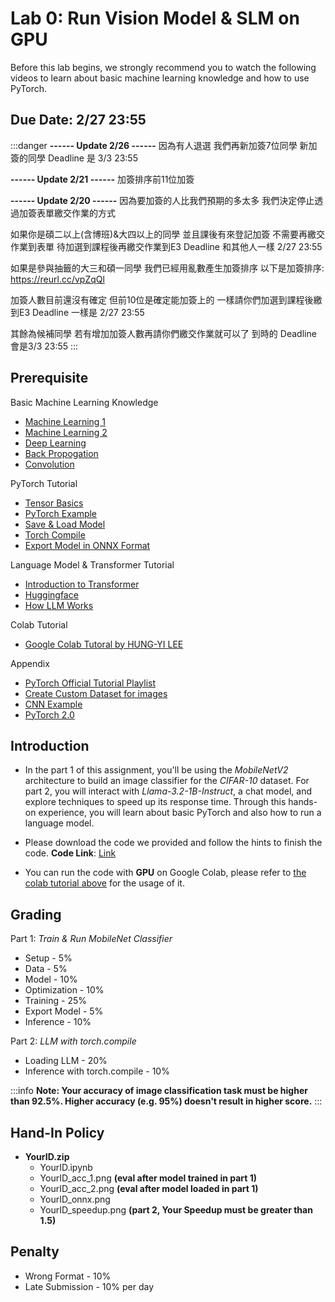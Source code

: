 # Lab 0: Run Vision Model & SLM on GPU
Before this lab begins, we strongly recommend you to watch the following videos to learn about basic machine learning knowledge and how to use PyTorch.

## **Due Date: 2/27 23:55**
:::danger
**------ Update 2/26 ------**
因為有人退選
我們再新加簽7位同學
新加簽的同學 Deadline 是 3/3 23:55

**------ Update 2/21 ------**
加簽排序前11位加簽

**------ Update 2/20 ------** 
因為要加簽的人比我們預期的多太多
我們決定停止透過加簽表單繳交作業的方式

如果你是碩二以上(含博班)&大四以上的同學
並且課後有來登記加簽
不需要再繳交作業到表單
待加選到課程後再繳交作業到E3
Deadline 和其他人一樣 2/27 23:55

如果是參與抽籤的大三和碩一同學
我們已經用亂數產生加簽排序
以下是加簽排序: https://reurl.cc/vpZqQl

加簽人數目前還沒有確定
但前10位是確定能加簽上的 
一樣請你們加選到課程後繳到E3
Deadline 一樣是 2/27 23:55

其餘為候補同學 若有增加加簽人數再請你們繳交作業就可以了
到時的 Deadline 會是3/3 23:55
:::

## **Prerequisite**

Basic Machine Learning Knowledge

- [Machine Learning 1](https://www.youtube.com/watch?v=Ye018rCVvOo)
- [Machine Learning 2](https://www.youtube.com/watch?v=bHcJCp2Fyxs)
- [Deep Learning](https://www.youtube.com/watch?v=Dr-WRlEFefw)
- [Back Propogation](https://www.youtube.com/watch?v=ibJpTrp5mcE)
- [Convolution](https://www.youtube.com/watch?v=OP5HcXJg2Aw&list=PLJV_el3uVTsMhtt7_Y6sgTHGHp1Vb2P2J&index=9)

PyTorch Tutorial


- [Tensor Basics](https://www.youtube.com/watch?v=exaWOE8jvy8&list=PLqnslRFeH2UrcDBWF5mfPGpqQDSta6VK4&index=2)
- [PyTorch Example](https://www.youtube.com/watch?v=Jy4wM2X21u0&list=PLhhyoLH6IjfxeoooqP9rhU3HJIAVAJ3Vz&index=3)
- [Save & Load Model](https://www.youtube.com/watch?v=g6kQl_EFn84&list=PLhhyoLH6IjfxeoooqP9rhU3HJIAVAJ3Vz&index=7)
- [Torch Compile](https://pytorch.org/tutorials/intermediate/torch_compile_tutorial.html)
- [Export Model in ONNX Format](https://pytorch.org/docs/stable/onnx_torchscript.html)

<span id="Language Model Tutorial"></span>
Language Model & Transformer Tutorial

- [Introduction to Transformer](https://profuse-mule-ca0.notion.site/Transformer-Learning-Materials-3307acd25e7b4328bdf05d86afac27c7)
- [Huggingface](https://huggingface.co/learn/nlp-course/chapter1/1)
- [How LLM Works](https://www.youtube.com/watch?v=wjZofJX0v4M)

<span id="colab-tutorial"></span>
Colab Tutorial

- [Google Colab Tutoral by HUNG-YI LEE](https://speech.ee.ntu.edu.tw/~hylee/ml/ml2022-course-data/Colab%20Tutorial%202022.pdf)

Appendix

- [PyTorch Official Tutorial Playlist](https://www.youtube.com/watch?v=EMXfZB8FVUA&list=PLqnslRFeH2UrcDBWF5mfPGpqQDSta6VK4)
- [Create Custom Dataset for images](https://www.youtube.com/watch?v=ZoZHd0Zm3RY&list=PLhhyoLH6IjfxeoooqP9rhU3HJIAVAJ3Vz&index=9)
- [CNN Example](https://www.youtube.com/watch?v=wnK3uWv_WkU&list=PLhhyoLH6IjfxeoooqP9rhU3HJIAVAJ3Vz&index=4)
- [PyTorch 2.0](https://youtu.be/GYQTJnD-yjQ?si=Oeg6xPsjpXqpkl7V)


## **Introduction**



- In the part 1 of this assignment, you'll be using the *MobileNetV2* architecture to build an image classifier for the *CIFAR-10* dataset. For part 2, you will interact with *Llama-3.2-1B-Instruct*, a chat model, and explore techniques to speed up its response time. Through this hands-on experience, you will learn about basic PyTorch and also how to run a language model.

- Please download the code we provided and follow the hints to finish the code.
**Code Link**: [Link](https://drive.google.com/file/d/1XATUOLU3PXX7lP0Y3R50xe0-4bjUSj-4/view?usp=sharing)

- You can run the code with **GPU** on Google Colab, please refer to [the colab tutorial above](#colab-tutorial) for the usage of it.

## **Grading**

Part 1: *Train & Run MobileNet Classifier*
- Setup - 5%
- Data - 5%
- Model - 10%
- Optimization - 10%
- Training - 25%
- Export Model - 5%
- Inference - 10%


Part 2: *LLM with torch.compile*
- Loading LLM - 20%
- Inference with torch.compile - 10%

:::info
**Note: 
Your accuracy of image classification task must be higher than 92.5%. 
Higher accuracy (e.g. 95%) doesn't result in higher score.**
:::

## **Hand-In Policy**
- **YourID.zip**
    - YourID.ipynb
    - YourID_acc_1.png **(eval after model trained in part 1)**
    - YourID_acc_2.png **(eval after model loaded in part 1)**
    - YourID_onnx.png
    - YourID_speedup.png **(part 2, Your Speedup must be greater than 1.5)**

## **Penalty**

- Wrong Format - 10%
- Late Submission - 10% per day